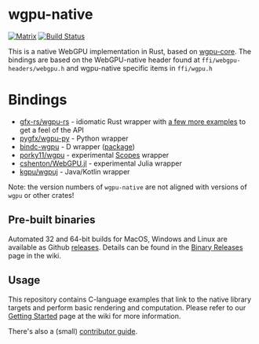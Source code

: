 # wgpu-native
[![Matrix](https://img.shields.io/badge/Matrix-%23wgpu%3Amatrix.org-blueviolet.svg)](https://matrix.to/#/#wgpu:matrix.org)
[![Build Status](https://github.com/gfx-rs/wgpu-native/workflows/CI/badge.svg)](https://github.com/gfx-rs/wgpu-native/actions)

This is a native WebGPU implementation in Rust, based on [wgpu-core](https://github.com/gfx-rs/wgpu).
The bindings are based on the WebGPU-native header found at `ffi/webgpu-headers/webgpu.h` and wgpu-native specific items in `ffi/wgpu.h`

# Bindings

- [gfx-rs/wgpu-rs](https://github.com/gfx-rs/wgpu-rs) - idiomatic Rust wrapper with [a few more examples](https://github.com/gfx-rs/wgpu-rs/tree/master/examples) to get a feel of the API
- [pygfx/wgpu-py](https://github.com/pygfx/wgpu-py) - Python wrapper
- [bindc-wgpu](https://github.com/gecko0307/bindbc-wgpu) - D wrapper ([package](https://code.dlang.org/packages/bindbc-wgpu))
- [porky11/wgpu](https://gitlab.com/scopes-libraries/wgpu) - experimental [Scopes](http://scopes.rocks) wrapper
- [cshenton/WebGPU.jl](https://github.com/cshenton/WebGPU.jl) - experimental Julia wrapper
- [kgpu/wgpuj](https://github.com/kgpu/kgpu/tree/master/wgpuj) - Java/Kotlin wrapper

Note: the version numbers of `wgpu-native` are not aligned with versions of `wgpu` or other crates!

## Pre-built binaries

Automated 32 and 64-bit builds for MacOS, Windows and Linux are available as Github [releases](https://github.com/gfx-rs/wgpu-native/releases). Details can be found in the  [Binary Releases](https://github.com/gfx-rs/wgpu-native/wiki/Binary-Releases) page in the wiki.

## Usage

This repository contains C-language examples that link to the native library targets and perform basic rendering and computation. Please refer to our [Getting Started](https://github.com/gfx-rs/wgpu-native/wiki/Getting-Started) page at the wiki for more information.

There's also a (small) [contributor guide](https://github.com/gfx-rs/wgpu-native/wiki/Contributing).
